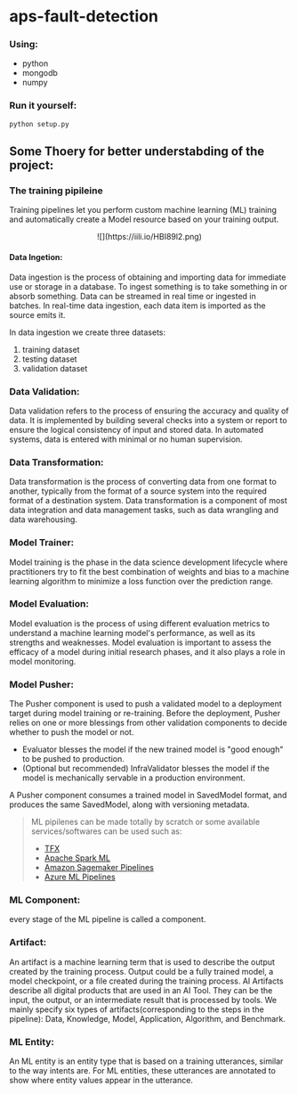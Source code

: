# aps-fault-detection
### Using:
* python
* mongodb
* numpy

### Run it yourself:
```
python setup.py
```
## Some Thoery for better understabding of the project:
### The training pipileine
Training pipelines let you perform custom machine learning (ML) training and automatically create a Model resource based on your training output.
<center>
![](https://iili.io/HBI89l2.png)
</center>

#### Data Ingetion:
Data ingestion is the process of obtaining and importing data for immediate use or storage in a database. To ingest something is to take something in or absorb something. Data can be streamed in real time or ingested in batches. In real-time data ingestion, each data item is imported as the source emits it.

In data ingestion we create three datasets:
1. training dataset
2. testing dataset
3. validation dataset

### Data Validation:
Data validation refers to the process of ensuring the accuracy and quality of data. It is implemented by building several checks into a system or report to ensure the logical consistency of input and stored data. In automated systems, data is entered with minimal or no human supervision.

### Data Transformation:
Data transformation is the process of converting data from one format to another, typically from the format of a source system into the required format of a destination system. Data transformation is a component of most data integration and data management tasks, such as data wrangling and data warehousing.

### Model Trainer:
Model training is the phase in the data science development lifecycle where practitioners try to fit the best combination of weights and bias to a machine learning algorithm to minimize a loss function over the prediction range.

### Model Evaluation:
Model evaluation is the process of using different evaluation metrics to understand a machine learning model's performance, as well as its strengths and weaknesses. Model evaluation is important to assess the efficacy of a model during initial research phases, and it also plays a role in model monitoring.

### Model Pusher:
The Pusher component is used to push a validated model to a deployment target during model training or re-training. Before the deployment, Pusher relies on one or more blessings from other validation components to decide whether to push the model or not.

* Evaluator blesses the model if the new trained model is "good enough" to be pushed to production.
* (Optional but recommended) InfraValidator blesses the model if the model is mechanically servable in a production environment.

A Pusher component consumes a trained model in SavedModel format, and produces the same SavedModel, along with versioning metadata.

> ML pipilenes can be made totally by scratch or some available services/softwares can be used such as:
>* [TFX](https://www.tensorflow.org/tfx)
>* [Apache Spark ML](https://spark.apache.org/docs/1.6.1/ml-guide.html)
>* [Amazon Sagemaker Pipelines](https://aws.amazon.com/sagemaker/pipelines/?tag=mochaglobal20-20)
>* [Azure ML Pipelines](https://learn.microsoft.com/en-us/azure/machine-learning/concept-ml-pipelines)

### ML Component:
every stage of the ML pipeline is called a component.

### Artifact:
An artifact is a machine learning term that is used to describe the output created by the training process. Output could be a fully trained model, a model checkpoint, or a file created during the training process. AI Artifacts describe all digital products that are used in an AI Tool. They can be the input, the output, or an intermediate result that is processed by tools. We mainly specify six types of artifacts(corresponding to the steps in the pipeline): Data, Knowledge, Model, Application, Algorithm, and Benchmark.

### ML Entity:
An ML entity is an entity type that is based on a training utterances, similar to the way intents are. For ML entities, these utterances are annotated to show where entity values appear in the utterance.